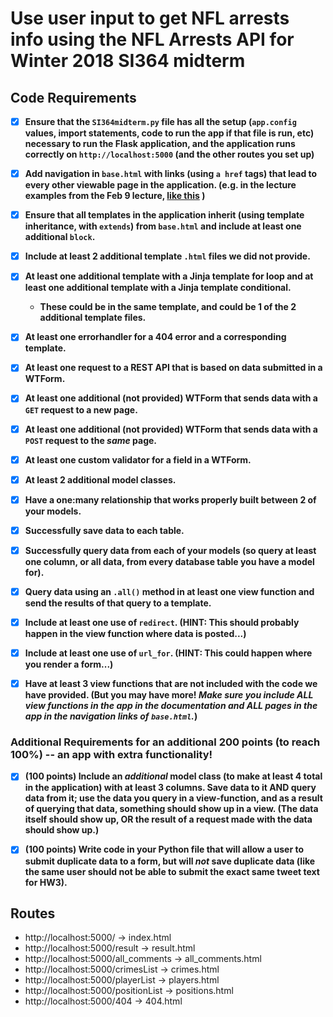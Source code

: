 # Use user input to get NFL arrests info using the NFL Arrests API for Winter 2018 SI364 midterm

## Code Requirements
- [x] **Ensure that the `SI364midterm.py` file has all the setup (`app.config` values, import statements, code to run the app if that file is run, etc) necessary to run the Flask application, and the application runs correctly on `http://localhost:5000` (and the other routes you set up)**
- [x] **Add navigation in `base.html` with links (using `a href` tags) that lead to every other viewable page in the application. (e.g. in the lecture examples from the Feb 9 lecture, [like this](https://www.dropbox.com/s/hjcls4cfdkqwy84/Screenshot%202018-02-15%2013.26.32.png?dl=0) )**
- [x] **Ensure that all templates in the application inherit (using template inheritance, with `extends`) from `base.html` and include at least one additional `block`.**
- [x] **Include at least 2 additional template `.html` files we did not provide.**
- [x] **At least one additional template with a Jinja template for loop and at least one additional template with a Jinja template conditional.**
    - **These could be in the same template, and could be 1 of the 2 additional template files.**
- [x] **At least one errorhandler for a 404 error and a corresponding template.**
- [x] **At least one request to a REST API that is based on data submitted in a WTForm.**
- [x] **At least one additional (not provided) WTForm that sends data with a `GET` request to a new page.**
- [x] **At least one additional (not provided) WTForm that sends data with a `POST` request to the *same* page.**
- [x] **At least one custom validator for a field in a WTForm.**
- [x] **At least 2 additional model classes.**
- [x] **Have a one:many relationship that works properly built between 2 of your models.**
- [x] **Successfully save data to each table.**
- [x] **Successfully query data from each of your models (so query at least one column, or all data, from every database table you have a model for).**
- [x] **Query data using an `.all()` method in at least one view function and send the results of that query to a template.**
- [x] **Include at least one use of `redirect`. (HINT: This should probably happen in the view function where data is posted...)**
- [x] **Include at least one use of `url_for`. (HINT: This could happen where you render a form...)**
- [x] **Have at least 3 view functions that are not included with the code we have provided. (But you may have more! *Make sure you include ALL view functions in the app in the documentation and ALL pages in the app in the navigation links of `base.html`.*)**


### Additional Requirements for an additional 200 points (to reach 100%) -- an app with extra functionality!

* [x] **(100 points) Include an *additional* model class (to make at least 4 total in the application) with at least 3 columns. Save data to it AND query data from it; use the data you query in a view-function, and as a result of querying that data, something should show up in a view. (The data itself should show up, OR the result of a request made with the data should show up.)**

* [x] **(100 points) Write code in your Python file that will allow a user to submit duplicate data to a form, but will *not* save duplicate data (like the same user should not be able to submit the exact same tweet text for HW3).**


## Routes
* http://localhost:5000/ -> index.html
* http://localhost:5000/result -> result.html
* http://localhost:5000/all_comments -> all_comments.html
* http://localhost:5000/crimesList -> crimes.html
* http://localhost:5000/playerList -> players.html
* http://localhost:5000/positionList -> positions.html
* http://localhost:5000/404 -> 404.html
